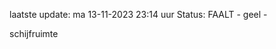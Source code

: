 laatste update: 
ma 13-11-2023 23:14   uur 
Status: FAALT - geel - 
<div class="service Y">schijfruimte</div>